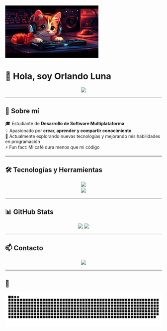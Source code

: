 <!-- Banner -->
![Banner](/images(45).jpeg)

# 👋 Hola, soy Orlando Luna  

<p align="center">
  <img src="https://readme-typing-svg.herokuapp.com?size=22&color=00FFB3&center=true&vCenter=true&width=600&lines=s+Estudiante+de+Desarrollo+de+Software+Multiplataforma;Apasionado+por+la+tecnologia+y+el+aprendizaje;Siempre+buscando+nuevos+retos" />
</p>

---

## 🚀 Sobre mí  
🎓 Estudiante de **Desarrollo de Software Multiplataforma**  
💡 Apasionado por **crear, aprender y compartir conocimiento**  
🌱 Actualmente explorando nuevas tecnologías y mejorando mis habilidades en programación  
⚡ Fun fact: Mi café dura menos que mi código 

---

## 🛠️ Tecnologías y Herramientas  

<p align="center">
  <!-- Lenguajes -->
  <img src="https://skillicons.dev/icons?i=java,js,php,cpp,c,kotlin,html,css,mysql,oracle" />
  <br/>
  <!-- Herramientas -->
  <img src="https://skillicons.dev/icons?i=git,github,vscode,androidstudio,intellij" />
</p>

---

## 📊 GitHub Stats  

<p align="center">
  <img src="https://github-readme-stats.vercel.app/api?username=OrlandoLuna&show_icons=true&theme=radical" height="180"/>
  <img src="https://github-readme-stats.vercel.app/api/top-langs/?username=OrlandoLuna&layout=compact&theme=radical" height="180"/>
</p>

---

## 📫 Contacto  

<p align="center">
  <a href="mailto:orlandoluna213@gmail.com"><img src="https://img.shields.io/badge/Email-D14836?style=for-the-badge&logo=gmail&logoColor=white"></a>
</p>

---

## 🐍  

<p align="center">
  <img src="https://raw.githubusercontent.com/Platane/snk/output/github-contribution-grid-snake.svg" />
</p>
